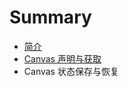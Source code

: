# Summary

* [简介](README.md)
* [Canvas 声明与获取](chapter1_canvas_sheng_ming_yu_huo_qu.md)
* Canvas 状态保存与恢复

